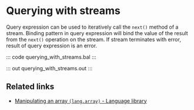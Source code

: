 # Querying with streams

Query expression can be used to iteratively call the `next()` method of a stream. Binding pattern in query expression will bind the value of the result from the `next()` operation on the stream. If stream terminates with error, result of query expression is an error.

::: code querying_with_streams.bal :::

::: out querying_with_streams.out :::

## Related links
- [Manipulating an array `(lang.array)` - Language library](https://lib.ballerina.io/ballerina/lang.array)
